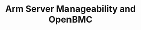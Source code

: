 ---
categories:
- bkk19
description: Arm launched the ServerReady program at TechCon18. In addition to the
  SBSA and SBBR that constitute the ServerReady specifications, Arm Server Advisory
  Committee is also working on the SBMG document that addresses the server manageability.
  This presentation focuses on the updates in this area. It is also a call for action
  to the Linaro community to participate in the development of the SBMG and enhance
  the OpenBMC project as its reference implementation. SBMG is one of the main focus
  areas of development in the ServerReady program for 2019.<br />
image:
  featured: 'true'
  path: /assets/images/featured-images/bkk19/BKK19-109.png
session_attendee_num: '18'
session_id: BKK19-109
session_room: 'Keynote Room (World Ballroom BC) '
session_slot:
  end_time: '2019-04-01 15:25:00'
  start_time: '2019-04-01 15:00:00'
session_speakers:
- speaker_bio: Dong Wei is a senior director and lead architect, distinguished engineer
    at Arm. He is responsible for the ServerReady certification program and the related
    SBSA, SBBR, EBBR and SBMG standards. He is the Vice President (Chief Executive)
    of the UEFI Forum, co-chair its ACPI Spec Working Group and chair its UEFI Test
    Working Group. He chairs the PCI Firmware Working Group at the PCI SIG. He is
    also the vice-chair of the Software Working Group at the CCIX Consortium. He represents
    Arm at DMTF and OCP. Before joining Arm in 2016, he was a VP and Fellow at HP
    responsible for the system architecture definitions for PA-RISC, Itanium, x86,
    and RISC-V systems, and cofounded the UEFI technology with Intel.
  speaker_company: Arm
  speaker_image: /assets/images/speakers/bkk19/dong-wei.jpg
  speaker_location: ''
  speaker_name: Dong Wei
  speaker_position: Sr Director
  speaker_username: dong.wei1
- speaker_bio: ''
  speaker_company: Arm Ltd
  speaker_image: /assets/images/speakers/placeholder.jpg
  speaker_location: ''
  speaker_name: Dong Wei
  speaker_position: Sr Director and Lead Architect
  speaker_username: dong.wei2
session_track: Data Center
tag: session
tags:
- IoT and Embedded
- Security
title: Arm Server Manageability and OpenBMC
---